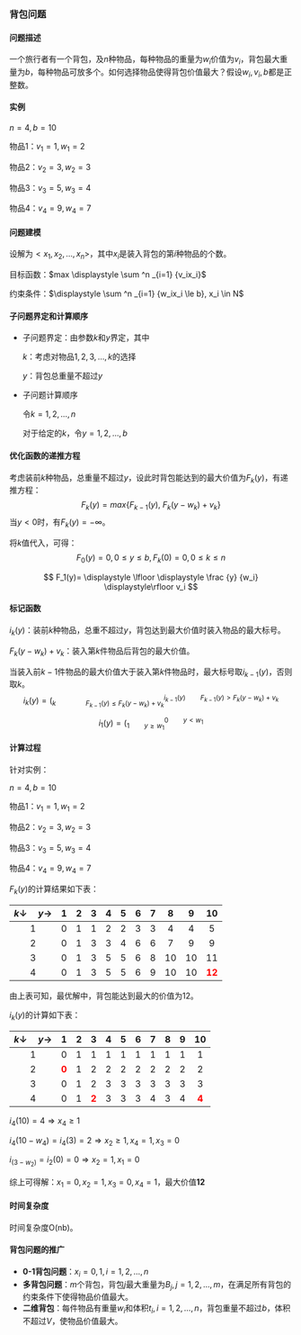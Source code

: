 ### 背包问题

#### 问题描述

一个旅行者有一个背包，及$n$种物品，每种物品的重量为$w_i$价值为$v_i$，背包最大重量为$b$，每种物品可放多个。如何选择物品使得背包价值最大？假设$w_i,v_i,b$都是正整数。

#### 实例

$n = 4, b = 10$

物品1：$v_1=1,w_1=2$

物品2：$v_2=3,w_2=3$

物品3：$v_3=5,w_3=4$

物品4：$v_4=9,w_4=7$

#### 问题建模

设解为$<x_1,x_2, \dots ,x_n>$，其中$x_i$是装入背包的第$i$种物品的个数。

目标函数：$max \displaystyle \sum ^n _{i=1} {v_ix_i}$

约束条件：$\displaystyle \sum ^n _{i=1} {w_ix_i \le b}, x_i \in N$

#### 子问题界定和计算顺序

* 子问题界定：由参数$k$和$y$界定，其中

  $k$：考虑对物品$1,2,3, \dots ,k$的选择

  $y$：背包总重量不超过$y$

* 子问题计算顺序

  令$k = 1,2,\dots,n$

  对于给定的$k$，令$y=1,2,\dots,b$

#### 优化函数的递推方程

考虑装前$k$种物品，总重量不超过$y$，设此时背包能达到的最大价值为$F_k(y)$，有递推方程：
$$
F_k(y)=max\{F_{k-1}(y), \ F_k(y-w_k) + v_k \}
$$
当$y < 0$时，有$F_k(y) = -\infty$。

将$k$值代入，可得：
$$
F_0(y) = 0, 0 \le y \le b, F_k(0) = 0, 0 \le k \le n
$$

$$
F_1(y)= \displaystyle \lfloor \displaystyle \frac {y} {w_i}  \displaystyle\rfloor v_i
$$

#### 标记函数

$i_k(y)$：装前$k$种物品，总重不超过$y$，背包达到最大价值时装入物品的最大标号。

$F_k(y-w_k)+v_k$：装入第$k$件物品后背包的最大价值。

当装入前$k-1$件物品的最大价值大于装入第$k$件物品时，最大标号取$i_{k-1}(y)$，否则取$k$。
$$
i_k(y)=\displaystyle \Bigg( ^{i_{k-1}(y) \qquad F_{k-1}(y) > F_k(y-w_k) + v_k} _{k \qquad \qquad F_{k-1}(y) \le F_k(y-w_k)+v_k}
$$

$$
i_1(y)=\Bigg(^{0 \qquad y < w_1}_{1 \qquad y \ge w_1}
$$

#### 计算过程

针对实例：

$n = 4, b = 10$

物品1：$v_1=1,w_1=2$

物品2：$v_2=3,w_2=3$

物品3：$v_3=5,w_3=4$

物品4：$v_4=9,w_4=7$

$F_k(y)$的计算结果如下表：

| $k \downarrow \quad y \rightarrow$ |  1   |  2   |  3   |  4   |  5   |  6   |  7   |  8   |  9   |               10                |
| :--------------------------------: | :--: | :--: | :--: | :--: | :--: | :--: | :--: | :--: | :--: | :-----------------------------: |
|                 1                  |  0   |  1   |  1   |  2   |  2   |  3   |  3   |  4   |  4   |                5                |
|                 2                  |  0   |  1   |  3   |  3   |  4   |  6   |  6   |  7   |  9   |                9                |
|                 3                  |  0   |  1   |  3   |  5   |  5   |  6   |  8   |  10  |  10  |               11                |
|                 4                  |  0   |  1   |  3   |  5   |  5   |  6   |  9   |  10  |  10  | <font color="red">**12**</font> |

由上表可知，最优解中，背包能达到最大的价值为12。

$i_k(y)$的计算如下表：

| $k \downarrow \quad y \rightarrow$ |               1                |  2   |               3                |  4   |  5   |  6   |  7   |  8   |  9   |               10               |
| :--------------------------------: | :----------------------------: | :--: | :----------------------------: | :--: | :--: | :--: | :--: | :--: | :--: | :----------------------------: |
|                 1                  |               0                |  1   |               1                |  1   |  1   |  1   |  1   |  1   |  1   |               1                |
|                 2                  | <font color="red">**0**</font> |  1   |               2                |  2   |  2   |  2   |  2   |  2   |  2   |               2                |
|                 3                  |               0                |  1   |               2                |  3   |  3   |  3   |  3   |  3   |  3   |               3                |
|                 4                  |               0                |  1   | <font color="red">**2**</font> |  3   |  3   |  3   |  4   |  3   |  4   | <font color="red">**4**</font> |

$i_4(10)=4 \Rightarrow x_4 \ge 1$

$i_4(10-w_4)=i_4(3)=2 \Rightarrow x_2 \ge 1,x_4=1,x_3=0$

$i_(3-w_2)=i_2(0)=0 \Rightarrow x_2=1,x_1=0$

综上可得解：$x_1=0,x_2=1,x_3=0,x_4=1$，最大价值**12**

#### 时间复杂度

时间复杂度O(nb)。

#### 背包问题的推广

* **0-1背包问题**：$x_i=0,1, i=1,2,\dots,n$
* **多背包问题**：$m$个背包，背包$j$最大重量为$B_j,j=1,2,\dots,m$，在满足所有背包的约束条件下使得物品价值最大。
* **二维背包**：每件物品有重量$w_i$和体积$t_i,i=1,2,\dots,n$，背包重量不超过$b$，体积不超过$V$，使物品价值最大。